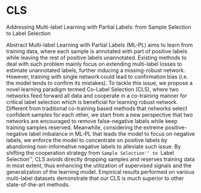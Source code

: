 # CLS
Addressing Multi-label Learning with Partial Labels: from Sample Selection to Label Selection

Abstract
Multi-label Learning with Partial Labels (ML-PL) aims to learn from training data, where each sample is annotated with part of positive labels while leaving the rest of positive labels unannotated. Existing methods to deal with such problem mainly focus on extending multi-label losses to estimate unannotated labels, further inducing a missing-robust network. However, training with single network could lead to confirmation bias (i.e. the model tends to confirm its mistakes). To tackle this issue, we propose a novel learning paradigm termed Co-Label Selection (CLS), where two networks feed forward all data and cooperate in a co-training manner for critical label selection which is beneficial for learning robust network. Different from traditional co-training based methods that networks select confident samples for each other, we start from a new perspective that two networks are encouraged to remove false-negative labels while keep training samples reserved. Meanwhile, considering the extreme positive-negative label imbalance in ML-PL that leads the model to focus on negative labels, we enforce the model to concentrate on positive labels by abandoning non-informative negative labels to alleviate such issue. By shifting the cooperation strategy from ``Sample Selection'' to ``Label Selection'', CLS avoids directly dropping samples and reserves training data in most extent, thus enhancing the utilization of supervised signals and the generalization of the learning model. Empirical results performed on various multi-label datasets demonstrate that our CLS is much superior to other state-of-the-art methods.

